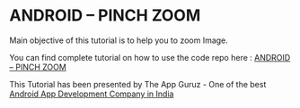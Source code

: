 ANDROID – PINCH ZOOM
======================================================

Main objective of this tutorial is to help you to zoom Image.


You can find complete tutorial on how to use the code repo here : <a href="http://www.theappguruz.com/blog/android-pinch-zoom/">ANDROID – PINCH ZOOM</a>

This Tutorial has been presented by The App Guruz - One of the best <a href="http://www.theappguruz.com/android-app-development/">Android App Development Company in India</a>
